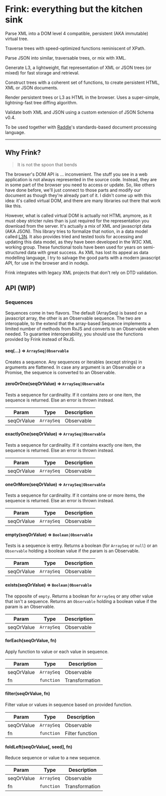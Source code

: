 # Frink: everything but the kitchen sink

Parse XML into a DOM level 4 compatible, persistent (AKA immutable) virtual tree.

Traverse trees with speed-optimized functions reminiscent of XPath.

Parse JSON into similar, traversable trees, or mix with XML.

Generate L3, a lightweight, flat representation of XML or JSON trees (or mixed) for fast storage and retrieval.

Construct trees with a coherent set of functions, to create persistent HTML, XML or JSON documents.

Render persistent trees or L3 as HTML in the browser. Uses a super-simple, lightning-fast tree diffing algorithm.

Validate both XML and JSON using a custom extension of JSON Schema v0.4.

To be used together with [Raddle](http://raddle.org)'s standards-based document processing language.

---

## Why Frink?

> It is not the spoon that bends

The browser's DOM API is ... inconvenient. The stuff you see in a web application is not always represented in the source code. Instead, they are in some part of the browser you need to access or update. So, like others have done before, we'll just connect to those parts and modify our document as though they're already part of it. I didn't come up with this idea: it's called virtual DOM, and there are many libraries out there that work like this.

However, what is called virtual DOM is actually not HTML anymore, as it must obey stricter rules than is just required for the representation you download from the server. It's actually a mix of XML and javascript data (AKA JSON). This library tries to formalize that notion, in a data model called [L3N](http://l3n.org). It also provides tried and tested tools for accessing and updating this data model, as they have been developed in the W3C XML working group. These functional tools have been used for years on semi-structured data with great success. As XML has lost its appeal as data modelling language, I try to salvage the good parts with a modern javascript API, for use in the browser and in nodejs.

Frink integrates with legacy XML projects that don't rely on DTD validation.

## API (WIP)

### Sequences

Sequences come in two flavors. The default (ArraySeq) is based on a javascript array, the other is an Observable sequence. The two are interopable, to the extend that the array-based Sequence implements a limited number of methods from RxJS and converts to an Observable when needed. To guarantee interoperability, you should use the functions provided by Frink instead of RxJS.

#### seq(...) => <code>ArraySeq|Observable</code>

Creates a sequence. Any sequences or iterables (except strings) in arguments are flattened. In case any argument is an Observable or a Promise, the sequence is converted to an Observable.

#### zeroOrOne(seqOrValue) => <code>ArraySeq|Observable</code>

Tests a sequence for cardinality. If it contains zero or one item, the sequence is returned. Else an error is thrown instead.

| Param  | Type                | Description  |
| ------ | ------------------- | ------------ |
| seqOrValue | <code>ArraySeq|Observable|\*</code> | The sequence or value to test |


#### exactlyOne(seqOrValue) => <code>ArraySeq|Observable</code>

Tests a sequence for cardinality. If it contains exactly one item, the sequence is returned. Else an error is thrown instead.

| Param  | Type                | Description  |
| ------ | ------------------- | ------------ |
| seqOrValue | <code>ArraySeq|Observable|\*</code> | The sequence or value to test |


#### oneOrMore(seqOrValue) => <code>ArraySeq|Observable</code>

Tests a sequence for cardinality. If it contains one or more items, the sequence is returned. Else an error is thrown instead.

| Param  | Type                | Description  |
| ------ | ------------------- | ------------ |
| seqOrValue | <code>ArraySeq|Observable|\*</code> | The sequence or value to test |


#### empty(seqOrValue) => <code>Boolean|Observable<Boolean></code>

Tests is a sequence is entry. Returns a boolean (for `ArraySeq` or `null`) or an `Observable` holding a boolean value if the param is an Observable.

| Param  | Type                | Description  |
| ------ | ------------------- | ------------ |
| seqOrValue | <code>ArraySeq|Observable|\*</code> | The sequence or value to test |


#### exists(seqOrValue) => <code>Boolean|Observable<Boolean></code>

The opposite of `empty`. Returns a boolean for `ArraySeq` or any other value that isn't a sequence. Returns an `Observable` holding a boolean value if the param is an Observable.

| Param  | Type                | Description  |
| ------ | ------------------- | ------------ |
| seqOrValue | <code>ArraySeq|Observable|\*</code> | The sequence or value to test |


#### forEach(seqOrValue, fn)

Apply function to value or each value in sequence.

| Param  | Type                | Description  |
| ------ | ------------------- | ------------ |
| seqOrValue | <code>ArraySeq|Observable|\*</code> | The sequence or value to test |
| fn | <code>function</code> | Transformation |


#### filter(seqOrValue, fn)

Filter value or values in sequence based on provided function.

| Param  | Type                | Description  |
| ------ | ------------------- | ------------ |
| seqOrValue | <code>ArraySeq|Observable|\*</code> | The sequence or value to test |
| fn | <code>function</code> | Filter function |


#### foldLeft(seqOrValue[, seed], fn)

Reduce sequence or value to a new sequence.

| Param  | Type                | Description  |
| ------ | ------------------- | ------------ |
| seqOrValue | <code>ArraySeq|Observable|\*</code> | The sequence or value to test |
| fn | <code>function</code> | Transformation |
